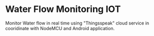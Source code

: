 # Water Flow Monitoring IOT


Monitor Water flow in real time using "Thingsspeak" cloud service in cooridinate with NodeMCU and Android application.
